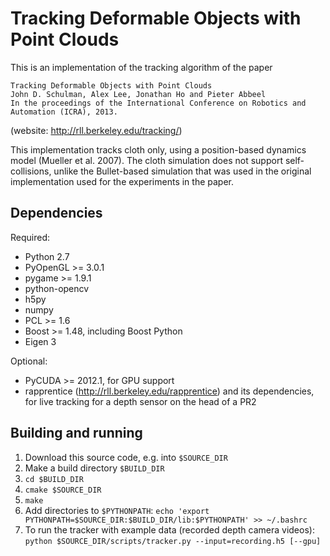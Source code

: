 Tracking Deformable Objects with Point Clouds
========

This is an implementation of the tracking algorithm of the paper

    Tracking Deformable Objects with Point Clouds
    John D. Schulman, Alex Lee, Jonathan Ho and Pieter Abbeel
    In the proceedings of the International Conference on Robotics and Automation (ICRA), 2013.

(website: http://rll.berkeley.edu/tracking/)

This implementation tracks cloth only, using a position-based dynamics model (Mueller et al. 2007). The cloth simulation does not support self-collisions, unlike the Bullet-based simulation that was used in the original implementation used for the experiments in the paper.

Dependencies
-----
Required:

  - Python 2.7
  - PyOpenGL >= 3.0.1
  - pygame >= 1.9.1
  - python-opencv
  - h5py
  - numpy
  - PCL >= 1.6
  - Boost >= 1.48, including Boost Python
  - Eigen 3

Optional:

  - PyCUDA >= 2012.1, for GPU support
  - rapprentice (http://rll.berkeley.edu/rapprentice) and its dependencies, for live tracking for a depth sensor on the head of a PR2

Building and running
-----
1. Download this source code, e.g. into `$SOURCE_DIR`
2. Make a build directory `$BUILD_DIR`
3. `cd $BUILD_DIR`
4. `cmake $SOURCE_DIR`
5. `make`
6. Add directories to `$PYTHONPATH`: `echo 'export PYTHONPATH=$SOURCE_DIR:$BUILD_DIR/lib:$PYTHONPATH' >> ~/.bashrc`
7. To run the tracker with example data (recorded depth camera videos): `python $SOURCE_DIR/scripts/tracker.py --input=recording.h5 [--gpu]`
